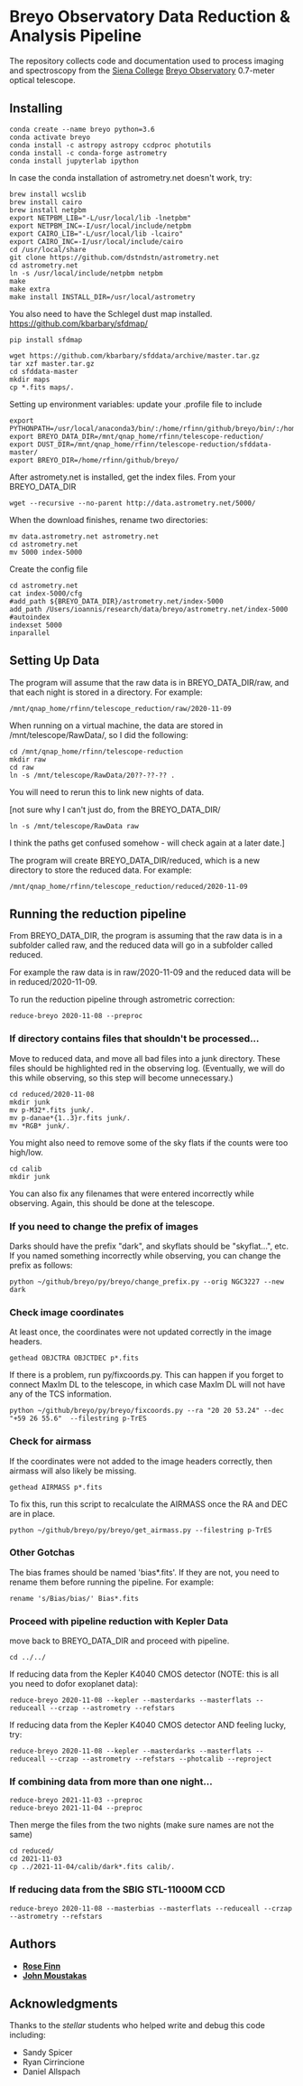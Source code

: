 # Breyo Observatory Data Reduction & Analysis Pipeline

The repository collects code and documentation used to process imaging and
spectroscopy from the [Siena College](http://siena.edu) [Breyo
Observatory](https://www.siena.edu/departments/physics-and-astronomy/breyo-observatory)
0.7-meter optical telescope.

## Installing

```
conda create --name breyo python=3.6
conda activate breyo
conda install -c astropy astropy ccdproc photutils 
conda install -c conda-forge astrometry
conda install jupyterlab ipython
```

In case the conda installation of astrometry.net doesn't work, try: 

```
brew install wcslib
brew install cairo
brew install netpbm
export NETPBM_LIB="-L/usr/local/lib -lnetpbm"
export NETPBM_INC=-I/usr/local/include/netpbm
export CAIRO_LIB="-L/usr/local/lib -lcairo"
export CAIRO_INC=-I/usr/local/include/cairo
cd /usr/local/share
git clone https://github.com/dstndstn/astrometry.net
cd astrometry.net
ln -s /usr/local/include/netpbm netpbm
make
make extra
make install INSTALL_DIR=/usr/local/astrometry
```

You also need to have the Schlegel dust map installed.  https://github.com/kbarbary/sfdmap/

```
pip install sfdmap

wget https://github.com/kbarbary/sfddata/archive/master.tar.gz
tar xzf master.tar.gz
cd sfddata-master
mkdir maps
cp *.fits maps/.

```


Setting up environment variables: update your .profile file to include
```
export PYTHONPATH=/usr/local/anaconda3/bin/:/home/rfinn/github/breyo/bin/:/home/rfinn/github/breyo/py/
export BREYO_DATA_DIR=/mnt/qnap_home/rfinn/telescope-reduction/
export DUST_DIR=/mnt/qnap_home/rfinn/telescope-reduction/sfddata-master/
export BREYO_DIR=/home/rfinn/github/breyo/
```

After astromety.net is installed, get the index files.  From your BREYO_DATA_DIR
```
wget --recursive --no-parent http://data.astrometry.net/5000/
```
When the download finishes, rename two directories:
```
mv data.astrometry.net astrometry.net
cd astrometry.net
mv 5000 index-5000
```

Create the config file

```
cd astrometry.net
cat index-5000/cfg
#add_path ${BREYO_DATA_DIR}/astrometry.net/index-5000
add_path /Users/ioannis/research/data/breyo/astrometry.net/index-5000
#autoindex
indexset 5000
inparallel

```

## Setting Up Data

The program will assume that the raw data is in BREYO_DATA_DIR/raw, and that each night is stored in a directory.  For example:
```
/mnt/qnap_home/rfinn/telescope_reduction/raw/2020-11-09
```

When running on a virtual machine, the data are stored in /mnt/telescope/RawData/, so I did the following:

```
cd /mnt/qnap_home/rfinn/telescope-reduction
mkdir raw
cd raw
ln -s /mnt/telescope/RawData/20??-??-?? .

```
You will need to rerun this to link new nights of data.

[not sure why I can't just do, from the BREYO_DATA_DIR/

```
ln -s /mnt/telescope/RawData raw
```
I think the paths get confused somehow - will check again at a later date.]


The program will create BREYO_DATA_DIR/reduced, which is a new directory to store the reduced data.  For example:
```
/mnt/qnap_home/rfinn/telescope_reduction/reduced/2020-11-09
```


## Running the reduction pipeline



From BREYO_DATA_DIR, the program is assuming that the raw data is in a subfolder called raw, and the reduced data will go in a subfolder called reduced.

For example the raw data is in raw/2020-11-09 and the reduced data will be in reduced/2020-11-09.

To run the reduction pipeline through astrometric correction:

```
reduce-breyo 2020-11-08 --preproc 
```

### If directory contains files that shouldn't be processed...

Move to reduced data, and move all bad files into a junk directory.  These files should be highlighted red in the observing log. (Eventually, we will do this while observing, so this step will become unnecessary.)


```
cd reduced/2020-11-08
mkdir junk
mv p-M32*.fits junk/.
mv p-danae*{1..3}r.fits junk/.
mv *RGB* junk/.
```

You might also need to remove some of the sky flats if the counts were too high/low.
```
cd calib
mkdir junk
```
You can also fix any filenames that were entered incorrectly while observing.  Again, this should be done at the telescope.

### If you need to change the prefix of images
Darks should have the prefix "dark", and skyflats should be "skyflat...", etc.  If you named something incorrectly while observing, you can change the prefix as follows:

```
python ~/github/breyo/py/breyo/change_prefix.py --orig NGC3227 --new dark
```

### Check image coordinates

At least once, the coordinates were not updated correctly in the image headers.
```
gethead OBJCTRA OBJCTDEC p*.fits
```
If there is a problem, run py/fixcoords.py. This can happen if you forget to connect MaxIm DL to the telescope, in which case MaxIm DL will not have any of the TCS information.

```
python ~/github/breyo/py/breyo/fixcoords.py --ra "20 20 53.24" --dec "+59 26 55.6"  --filestring p-TrES
```

### Check for airmass
If the coordinates were not added to the image headers correctly, then airmass will also likely be missing.
```
gethead AIRMASS p*.fits
```
To fix this, run this script to recalculate the AIRMASS once the RA and DEC are in place.
```
python ~/github/breyo/py/breyo/get_airmass.py --filestring p-TrES
```

### Other Gotchas

The bias frames should be named 'bias*.fits'.  If they are not, you need to rename them before running the pipeline.  For example:

```
rename 's/Bias/bias/' Bias*.fits

```

### Proceed with pipeline reduction with Kepler Data

move back to BREYO_DATA_DIR and proceed with pipeline.
```
cd ../../
```

If reducing data from the Kepler K4040 CMOS detector (NOTE: this is all you need to dofor exoplanet data):
```
reduce-breyo 2020-11-08 --kepler --masterdarks --masterflats --reduceall --crzap --astrometry --refstars

```

If reducing data from the Kepler K4040 CMOS detector AND feeling lucky, try:
```
reduce-breyo 2020-11-08 --kepler --masterdarks --masterflats --reduceall --crzap --astrometry --refstars --photcalib --reproject

```

### If combining data from more than one night... 


```
reduce-breyo 2021-11-03 --preproc 
reduce-breyo 2021-11-04 --preproc
```

Then merge the files from the two nights (make sure names are not the same)
```
cd reduced/
cd 2021-11-03
cp ../2021-11-04/calib/dark*.fits calib/.
```


### If reducing data from the SBIG STL-11000M CCD

```
reduce-breyo 2020-11-08 --masterbias --masterflats --reduceall --crzap --astrometry --refstars

```

## Authors

* [**Rose Finn**](https://github.com/rfinn)
* [**John Moustakas**](https://github.com/moustakas)

## Acknowledgments

Thanks to the *stellar* students who helped write and debug this code including:
* Sandy Spicer
* Ryan Cirrincione
* Daniel Allspach
